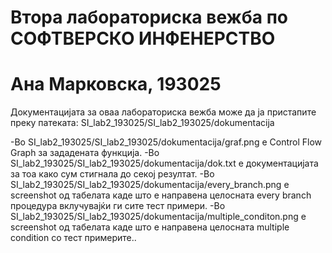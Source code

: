 # Втора лабораториска вежба по СОФТВЕРСКО ИНФЕНЕРСТВО
# Ана Марковска, 193025

Документацијата за оваа лабораториска вежба може да ја пристапите преку патеката: SI_lab2_193025/SI_lab2_193025/dokumentacija

-Во SI_lab2_193025/SI_lab2_193025/dokumentacija/graf.png е Control Flow Graph за зададената функција.
-Во SI_lab2_193025/SI_lab2_193025/dokumentacija/dok.txt е документацијата за тоа како сум стигнала до секој резултат.
-Во SI_lab2_193025/SI_lab2_193025/dokumentacija/every_branch.png е screenshot од табелата каде што е направена целосната every branch процедура вклучувајќи ги сите тест примери.
-Во SI_lab2_193025/SI_lab2_193025/dokumentacija/multiple_conditon.png е screenshot од табелата каде што е направена целосната multiple condition со тест примерите..
